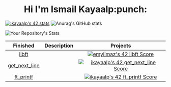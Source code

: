 <h1 align="center">Hi I'm Ismail Kayaalp:punch:</h1>

[![ikayaalp's 42 stats](https://badge42.vercel.app/api/v2/cl79nu64f00160gl0uoyns0kn/stats?cursusId=21&coalitionId=231)](https://github.com/JaeSeoKim/badge42)
![Anurag's GitHub stats](https://github-readme-stats.vercel.app/api?username=ismailkayaalp&show_icons=true&theme=radical)

![Your Repository's Stats](https://github-readme-stats.vercel.app/api/top-langs/?username=ismailkayaalp&theme=blue-green)

|			Finished				| Description	| Projects |
|:---------------:|:-----------:|:----:|
[libft ](https://github.com/ismailkayaalp/libft.git) | | [![emyilmaz's 42 libft Score](https://badge42.vercel.app/api/v2/cl79nu64f00160gl0uoyns0kn/project/2473200)](https://projects.intra.42.fr/42cursus-libft/mine) |
[get_next_line](https://github.com/ismailkayaalp/get_next_line.git) | | [![ikayaalp's 42 get_next_line Score](https://badge42.vercel.app/api/v2/cl79nu64f00160gl0uoyns0kn/project/2507602)](https://github.com/JaeSeoKim/badge42) |
[ft_printf](https://github.com/ismailkayaalp/ft_printf.git) | | [![ikayaalp's 42 ft_printf Score](https://badge42.vercel.app/api/v2/cl79nu64f00160gl0uoyns0kn/project/2524702)](https://github.com/JaeSeoKim/badge42) |
